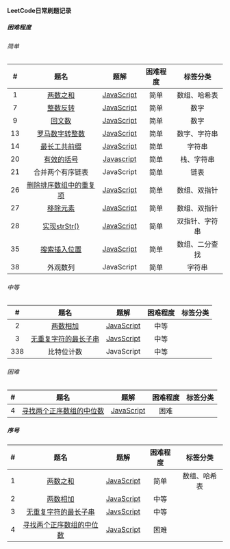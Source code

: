 #### LeetCode日常刷题记录

##### 困难程度
###### 简单
|#|题名|题解|困难程度|标签分类|
|  :----:  | :----: |  :----:  | :----:  | :----: |
|1|[两数之和](https://leetcode.com/problems/two-sum/)|[JavaScript](easy/two-sum.js)|简单|数组、哈希表|
|7|[整数反转](https://leetcode.com/problems/reverse-integer/)|[JavaScript](easy/reverse-integer.js)|简单|数字|
|9|[回文数](https://leetcode.com/problems/palindrome-number/)|[JavaScript](easy/palindrome-number.js)|简单|数字|
|13|[罗马数字转整数](https://leetcode.com/problems/roman-to-integer/)|[JavaScript](easy/roman-to-integer.js)|简单|数字、字符串|
|14|[最长工共前缀](https://leetcode.com/problems/longest-common-prefix/)|[JavaScript](easy/longest-common-prefix.js)|简单|字符串|
|20|[有效的括号](https://leetcode.com/problems/valid-parentheses/)|[Javascript](easy/valid-parentheses.js)|简单|栈、字符串|
|21|合并两个有序链表|JavaScript|简单|链表|
|26|[删除排序数组中的重复项](https://leetcode.com/problems/remove-duplicates-from-sorted-array/)|[JavaScript](easy/remove-duplicates-from-sorted-array.js)|简单|数组、双指针|
|27|[移除元素](https://leetcode.com/problems/remove-element/)|[JavaScript](easy/remove-element.js)|简单|数组、双指针|
|28|[实现strStr()](https://leetcode.com/problems/implement-strstr/)|[JavaScript](easy/implement-strstr.js)|简单|双指针、字符串|
|35|[搜索插入位置](https://leetcode.com/problems/search-insert-position/)|[JavaScript](easy/search-insert-position.js)|简单|数组、二分查找|
|38|外观数列|JavaScript|简单|字符串|

###### 中等
|#|题名|题解|困难程度|标签分类|
|  :----:  | :----: |  :----:  | :----:  | :----: |
|2|[两数相加](https://leetcode.com/problems/add-two-numbers/)|[JavaScript](medium/add-two-numbers.js)|中等|
|3|[无重复字符的最长子串](https://leetcode.com/problems/longest-substring-without-repeating-characters/)|[JavsScript](medium/longest-substring-without-repeating-characters.js)|中等|
|338|比特位计数|JavaScript|中等|

###### 困难
|#|题名|题解|困难程度|标签分类|
|  :----:  | :----: |  :----:  | :----:  | :----: |
|4|[寻找两个正序数组的中位数](https://leetcode.com/problems/median-of-two-sorted-arrays/)|[JavaScript](hard/median-of-two-sorted-arrays.js)|困难|

##### 序号
|#|题名|题解|困难程度|标签分类|
|  :----:  | :----: |  :----:  | :----:  | :----: |
|1|[两数之和](https://leetcode.com/problems/two-sum/)|[JavaScript](easy/two-sum.js)|简单|数组、哈希表|
|2|[两数相加](https://leetcode.com/problems/add-two-numbers/)|[JavaScript](medium/add-two-numbers.js)|中等|
|3|[无重复字符的最长子串](https://leetcode.com/problems/longest-substring-without-repeating-characters/)|[JavsScript](medium/longest-substring-without-repeating-characters.js)|中等|
|4|[寻找两个正序数组的中位数](https://leetcode.com/problems/median-of-two-sorted-arrays/)|[JavaScript](hard/median-of-two-sorted-arrays.js)|困难|
